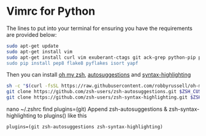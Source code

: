 # Vimrc for Python

The lines to put into your terminal for ensuring you have the requirements are provided below:

```sh
sudo apt-get update
sudo apt-get install vim
sudo apt-get install curl vim exuberant-ctags git ack-grep python-pip python-fontforge terminator zsh zsh-syntax-highlighting zsh-theme-powerlevel9k powerline fonts-powerline golang tree"
sudo pip install pep8 flake8 pyflakes isort yapf
```
Then you can install [oh my zsh](https://github.com/robbyrussell/oh-my-zsh), [autosuggestions](https://github.com/zsh-users/zsh-autosuggestions) and [syntax-highlighting](https://github.com/zsh-users/zsh-syntax-highlighting)

```sh
sh -c "$(curl -fsSL https://raw.githubusercontent.com/robbyrussell/oh-my-zsh/master/tools/install.sh)"
git clone https://github.com/zsh-users/zsh-autosuggestions.git $ZSH_CUSTOM/plugins/zsh-autosuggestions
git clone https://github.com/zsh-users/zsh-syntax-highlighting.git $ZSH_CUSTOM/plugins/zsh-syntax-highlighting
```



nano ~/.zshrc find plugins=(git)
Append zsh-autosuggestions & zsh-syntax-highlighting to plugins() like this
```
plugins=(git zsh-autosuggestions zsh-syntax-highlighting)
```


